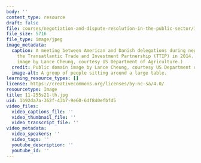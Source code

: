 ```yaml
---
body: ''
content_type: resource
draft: false
file: courses/negotiation-and-dispute-resolution-in-the-public-sector/11-255s21-th.jpg
file_size: 5716
file_type: image/jpeg
image_metadata:
  caption: A meeting between American and Danish delegations during negotiations for
    the Transatlantic Trade and Investment Partnership (TTIP) in 2014. (Public domain
    image by Lance Cheung, courtesy US Department of Agriculture.)
  credit: Public domain image by Lance Cheung, courtesy US Department of Agriculture.
  image-alt: A group of people sitting around a large table.
learning_resource_types: []
license: https://creativecommons.org/licenses/by-nc-sa/4.0/
resourcetype: Image
title: 11-255s21-th.jpg
uid: 1b92da7a-362f-43b7-9e60-6df840efbfd5
video_files:
  video_captions_file: ''
  video_thumbnail_file: ''
  video_transcript_file: ''
video_metadata:
  video_speakers: ''
  video_tags: ''
  youtube_description: ''
  youtube_id: ''
---
```

